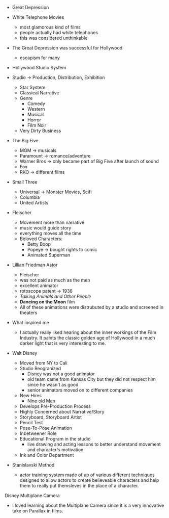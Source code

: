 - Great Depression
- White Telephone Movies
  - most glamorous kind of films
  - people actually had white telephones
  - this was considered unthinkable
- The Great Depression was successful for Hollywood
  - escapism for many
- Hollywood Studio System
- Studio -> Production, Distribution, Exhibition
  - Star System
  - Classical Narrative
  - Genre
    - Comedy
    - Western
    - Musical
    - Horror
    - Film Noir
  - Very Dirty Business
- The Big Five
  - MGM -> musicals
  - Paramount -> romance/adventure
  - Warner Bros -> only became part of Big Five after launch of sound
  - Fox
  - RKO -> different films
- Small Three
  - Universal -> Monster Movies, Scifi
  - Columbia
  - United Artists

- Fleischer
  - Movement more than narrative
  - music would guide story
  - everything moves all the time
  - Beloved Characters:
    - Betty Boop
    - Popeye -> bought rights to comic
    - Animated Superman

- Lillian Friedman Astor
  - Fleischer
  - was not paid as much as the men
  - excellent animator
  - rotoscope patent -> 1936
  - *Talking Animals and Other People*
  - **Dancing on the Moon** film
  - All of these animations were distrubuted by a studio and screened in theaters

- What inspired me
  - I actually really liked hearing about the inner workings of the Film Industry. It paints the classic golden age of Hollywood in a much darker light that is very interesting to me.

- Walt Disney
  - Moved from NY to Cali
  - Studio Reogranized
    - Disney was not a good animator
    - old team came from Kansas City but they did not respect him since he wasn't as good
    - senior animators moved on to different companies
  - New Hires
    - Nine old Men
  - Develops Pre-Production Process
  - Highly Concerned about Narrative/Story
  - Storyboard, Storyboard Artist
  - Pencil Test
  - Pose-To-Pose Animation
  - Inbetweener Role
  - Educational Program in the studio
    - live drawing and acting lessons to better understand movement and character's motivation
  - Ink and Color Department

- Stanislavski Method
  - actor training system made of up of various different techniques designed to allow actors to create believeable characters and help them to really put themsleves in the place of a character.

Disney Multiplane Camera

- I loved learning about the Multiplane Camera since it is a very innovative take on Parallax in films.